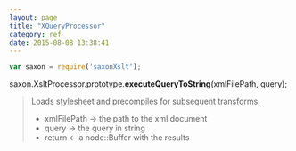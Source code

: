 ```yaml
---
layout: page
title: "XQueryProcessor"
category: ref
date: 2015-08-08 13:38:41
---
```



```javascript
var saxon = require('saxonXslt');
```

saxon.XsltProcessor.prototype.**executeQueryToString**(xmlFilePath, query);
> Loads  stylesheet and precompiles for subsequent transforms. 
>
> *  xmlFilePath &rarr; the path to the xml document
> *  query &rarr; the query in  string
> *  return &larr; a node::Buffer with the results

